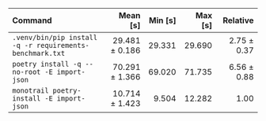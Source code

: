 | Command | Mean [s] | Min [s] | Max [s] | Relative |
|:---|---:|---:|---:|---:|
| `.venv/bin/pip install -q -r requirements-benchmark.txt` | 29.481 ± 0.186 | 29.331 | 29.690 | 2.75 ± 0.37 |
| `poetry install -q --no-root -E import-json` | 70.291 ± 1.366 | 69.020 | 71.735 | 6.56 ± 0.88 |
| `monotrail poetry-install -E import-json` | 10.714 ± 1.423 | 9.504 | 12.282 | 1.00 |
